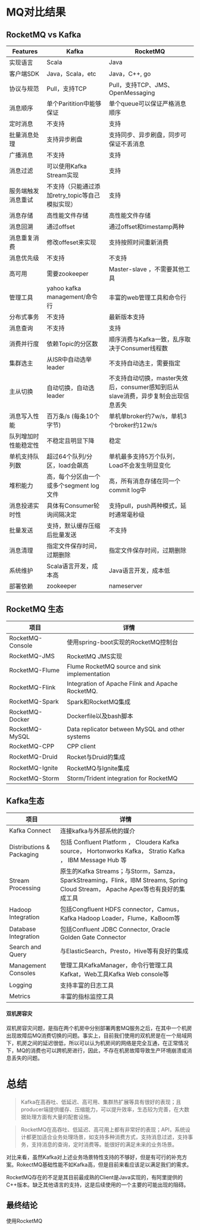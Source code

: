 # MQ对比结果

## RocketMQ vs Kafka

| Features             | Kafka                                           | RocketMQ                                                     |
| -------------------- | ----------------------------------------------- | ------------------------------------------------------------ |
| 实现语言             | Scala                                           | Java                                                         |
| 客户端SDK            | Java，Scala，etc                                | Java，C++, go                                                |
| 协议与规范           | Pull，支持TCP                                   | Pull，支持TCP、JMS、OpenMessaging                            |
| 消息顺序             | 单个Paritition中能够保证                        | 单个queue可以保证严格消息顺序                                |
| 定时消息             | 不支持                                          | 支持                                                         |
| 批量消息处理         | 支持异步刷盘                                    | 支持同步、异步刷盘，同步可保证不丢消息                       |
| 广播消息             | 不支持                                          | 支持                                                         |
| 消息过滤             | 可以使用Kafka Stream实现                        | 支持                                                         |
| 服务端触发消息重试   | 不支持（只能通过添加retry_topic等自己模拟实现） | 支持                                                         |
| 消息存储             | 高性能文件存储                                  | 高性能文件存储                                               |
| 消息回溯             | 通过offset                                      | 通过offset和timestamp两种                                    |
| 消息重复消费         | 修改offeset来实现                               | 支持按照时间重新消费                                         |
| 消息优先级           | 不支持                                          | 不支持                                                       |
| 高可用               | 需要zookeeper                                   | Master-slave ，不需要其他工具                                |
| 管理工具             | yahoo kafka management/命令行                   | 丰富的web管理工具和命令行                                    |
| 分布式事务           | 不支持                                          | 最新版本支持                                                 |
| 消息查询             | 不支持                                          | 支持                                                         |
| 消费并行度           | 依赖Topic的分区数                               | 顺序消费与Kafka一致，乱序取决于Consumer线程数                |
| 集群选主             | 从ISR中自动选举leader                           | 不支持自动选主，需要指定                                     |
| 主从切换             | 自动切换，自动选leader                          | 不支持自动切换，master失效后，consumer感知到后从slave消费，异步复制会出现信息丢失 |
| 消息写入性能         | 百万条/s (每条10个字节)                         | 单机单broker约7w/s，单机3个broker约12w/s                     |
| 队列增加时性能稳定性 | 不稳定且明显下降                                | 稳定                                                         |
| 单机支持队列数       | 超过64个队列/分区，load会飙高                   | 单机最多支持5万个队列，Load不会发生明显变化                  |
| 堆积能力             | 高，每个分区由一个或多个segment log文件         | 高，所有消息存储在同一个commit log中                         |
| 消息投递实时性       | 具体有Consumer轮询间隔决定                      | 支持pull，push两种模式，延时通常毫秒级                       |
| 批量发送             | 支持，默认缓存压缩后批量发送                    | 不支持                                                       |
| 消息清理             | 指定文件保存时间，过期删除                      | 指定文件保存时间，过期删除                                   |
| 系统维护             | Scala语言开发，成本高                           | Java语言开发，成本低                                         |
| 部署依赖             | zookeeper                                       | nameserver                                                   |

## RocketMQ 生态

| 项目             | 详情                                             |
| ---------------- | ------------------------------------------------ |
| RocketMQ-Console | 使用spring-boot实现的RocketMQ控制台              |
| RocketMQ-JMS     | RocketMQ JMS实现                                 |
| RocketMQ-Flume   | Flume RocketMQ source and sink implementation    |
| RocketMQ-Flink   | Integration of Apache Flink and Apache RocketMQ. |
| RocketMQ-Spark   | Spark和RocketMQ集成                              |
| RocketMQ-Docker  | Dockerfile以及bash脚本                           |
| RocketMQ-MySQL   | Data replicator between MySQL and other systems  |
| RocketMQ-CPP     | CPP client                                       |
| RocketMQ-Druid   | Rocket与Druid的集成                              |
| RocketMQ-Ignite  | RocketMQ与Ignite集成                             |
| RocketMQ-Storm   | Storm/Trident integration for RocketMQ           |

## Kafka生态

| 项目                      | 详情                                                         |
| ------------------------- | ------------------------------------------------------------ |
| Kafka Connect             | 连接kafka与外部系统的媒介                                    |
| Distributions & Packaging | 包括 Confluent Platform  ， Cloudera Kafka source， Hortonworks Kafka， Stratio Kafka ， IBM Message Hub 等 |
| Stream Processing         | 原生的Kafka Streams；与Storm，Samza，SparkStreaming，Flink，IBM Streams, Spring Cloud Stream， Apache Apex等也有良好的集成工具 |
| Hadoop Integration        | 包括Congfluent HDFS connector，Camus，Kafka Hadoop Loader，Flume，KaBoom等 |
| Database Integration      | 包括Confluent JDBC Connector, Oracle Golden Gate Connector   |
| Search and Query          | 与ElasticSearch，Presto，Hive等有良好的集成                  |
| Management Consoles       | 管理工具KafkaManager，命令行管理工具Kafkat，Web工具Kafka Web console等 |
| Logging                   | 支持丰富的日志工具                                           |
| Metrics                   | 丰富的指标监控工具                                           |

#### 双机房容灾

双机房容灾问题，是指在两个机房中分别部署两套MQ服务之后，在其中一个机房出现故障后MQ消费切换的问题。事实上，目前我们使用的双机房是在一个局域网下，机房之间的延迟很低，所以可以认为机房间的网络是完全互通，在正常情况下，MQ的消费也可以跨机房进行，因此，不存在机房故障导致生产环境崩溃或消息丢失的问题。

# 总结

>  Kafka在高吞吐、低延迟、高可用、集群热扩展等具有很好的表现；且producer端提供缓存、压缩能力，可以提升效率，生态较为完善，在大数据处理方面有大量的配套设施。

> RocketMQ在高吞吐、低延迟、高可用上都有非常好的表现；API，系统设计都更加适合业务处理场景，如支持多种消费方式，支持消息过滤，支持事务，支持消息的查询，定时消费等。能很好的满足未来的业务场景。

对比来看，虽然Kafka对上述业务场景特性支持的不够好，但是有可行的补充方案。RokectMQ基础性能不如Kafka高，但是目前来看应该足以满足我们的需求。

RocketMQ存在的不足是其目前最成熟的Client是Java实现的，有阿里提供的C++版本。缺乏其他语言的支持，这是后续使用的一个主要的可能出现的阻碍。

## 最终结论

使用RocketMQ





